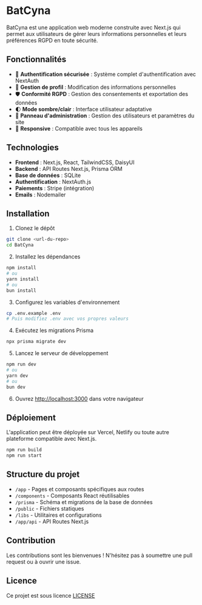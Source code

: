 # BatCyna

BatCyna est une application web moderne construite avec Next.js qui permet aux utilisateurs de gérer leurs informations personnelles et leurs préférences RGPD en toute sécurité.

## Fonctionnalités

- 🔐 **Authentification sécurisée** : Système complet d'authentification avec NextAuth
- 👤 **Gestion de profil** : Modification des informations personnelles
- 🛡️ **Conformité RGPD** : Gestion des consentements et exportation des données
- 🌓 **Mode sombre/clair** : Interface utilisateur adaptative
- 👑 **Panneau d'administration** : Gestion des utilisateurs et paramètres du site
- 📱 **Responsive** : Compatible avec tous les appareils

## Technologies

- **Frontend** : Next.js, React, TailwindCSS, DaisyUI
- **Backend** : API Routes Next.js, Prisma ORM
- **Base de données** : SQLite
- **Authentification** : NextAuth.js
- **Paiements** : Stripe (intégration)
- **Emails** : Nodemailer

## Installation

1. Clonez le dépôt
```bash
git clone <url-du-repo>
cd BatCyna
```

2. Installez les dépendances
```bash
npm install
# ou
yarn install
# ou
bun install
```

3. Configurez les variables d'environnement
```bash
cp .env.example .env
# Puis modifiez .env avec vos propres valeurs
```

4. Exécutez les migrations Prisma
```bash
npx prisma migrate dev
```

5. Lancez le serveur de développement
```bash
npm run dev
# ou
yarn dev
# ou
bun dev
```

6. Ouvrez [http://localhost:3000](http://localhost:3000) dans votre navigateur

## Déploiement

L'application peut être déployée sur Vercel, Netlify ou toute autre plateforme compatible avec Next.js.

```bash
npm run build
npm run start
```

## Structure du projet

- `/app` - Pages et composants spécifiques aux routes
- `/components` - Composants React réutilisables
- `/prisma` - Schéma et migrations de la base de données
- `/public` - Fichiers statiques
- `/libs` - Utilitaires et configurations
- `/app/api` - API Routes Next.js

## Contribution

Les contributions sont les bienvenues ! N'hésitez pas à soumettre une pull request ou à ouvrir une issue.

## Licence

Ce projet est sous licence [LICENSE](LICENCE.txt)
